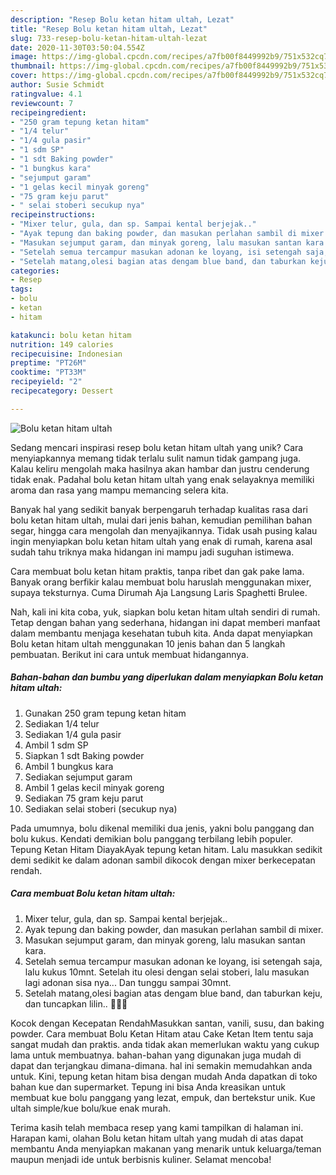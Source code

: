 ```yaml
---
description: "Resep Bolu ketan hitam ultah, Lezat"
title: "Resep Bolu ketan hitam ultah, Lezat"
slug: 733-resep-bolu-ketan-hitam-ultah-lezat
date: 2020-11-30T03:50:04.554Z
image: https://img-global.cpcdn.com/recipes/a7fb00f8449992b9/751x532cq70/bolu-ketan-hitam-ultah-foto-resep-utama.jpg
thumbnail: https://img-global.cpcdn.com/recipes/a7fb00f8449992b9/751x532cq70/bolu-ketan-hitam-ultah-foto-resep-utama.jpg
cover: https://img-global.cpcdn.com/recipes/a7fb00f8449992b9/751x532cq70/bolu-ketan-hitam-ultah-foto-resep-utama.jpg
author: Susie Schmidt
ratingvalue: 4.1
reviewcount: 7
recipeingredient:
- "250 gram tepung ketan hitam"
- "1/4 telur"
- "1/4 gula pasir"
- "1 sdm SP"
- "1 sdt Baking powder"
- "1 bungkus kara"
- "sejumput garam"
- "1 gelas kecil minyak goreng"
- "75 gram keju parut"
- " selai stoberi secukup nya"
recipeinstructions:
- "Mixer telur, gula, dan sp. Sampai kental berjejak.."
- "Ayak tepung dan baking powder, dan masukan perlahan sambil di mixer."
- "Masukan sejumput garam, dan minyak goreng, lalu masukan santan kara."
- "Setelah semua tercampur masukan adonan ke loyang, isi setengah saja, lalu kukus 10mnt. Setelah itu olesi dengan selai stoberi, lalu masukan lagi adonan sisa nya... Dan tunggu sampai 30mnt."
- "Setelah matang,olesi bagian atas dengam blue band, dan taburkan keju, dan tuncapkan lilin.. 🎂🎂😊"
categories:
- Resep
tags:
- bolu
- ketan
- hitam

katakunci: bolu ketan hitam 
nutrition: 149 calories
recipecuisine: Indonesian
preptime: "PT26M"
cooktime: "PT33M"
recipeyield: "2"
recipecategory: Dessert

---
```



![Bolu ketan hitam ultah](https://img-global.cpcdn.com/recipes/a7fb00f8449992b9/751x532cq70/bolu-ketan-hitam-ultah-foto-resep-utama.jpg)

Sedang mencari inspirasi resep bolu ketan hitam ultah yang unik? Cara menyiapkannya memang tidak terlalu sulit namun tidak gampang juga. Kalau keliru mengolah maka hasilnya akan hambar dan justru cenderung tidak enak. Padahal bolu ketan hitam ultah yang enak selayaknya memiliki aroma dan rasa yang mampu memancing selera kita.

Banyak hal yang sedikit banyak berpengaruh terhadap kualitas rasa dari bolu ketan hitam ultah, mulai dari jenis bahan, kemudian pemilihan bahan segar, hingga cara mengolah dan menyajikannya. Tidak usah pusing kalau ingin menyiapkan bolu ketan hitam ultah yang enak di rumah, karena asal sudah tahu triknya maka hidangan ini mampu jadi suguhan istimewa.

Cara membuat bolu ketan hitam praktis, tanpa ribet dan gak pake lama. Banyak orang berfikir kalau membuat bolu haruslah menggunakan mixer, supaya teksturnya. Cuma Dirumah Aja Langsung Laris Spaghetti Brulee.


Nah, kali ini kita coba, yuk, siapkan bolu ketan hitam ultah sendiri di rumah. Tetap dengan bahan yang sederhana, hidangan ini dapat memberi manfaat dalam membantu menjaga kesehatan tubuh kita. Anda dapat menyiapkan Bolu ketan hitam ultah menggunakan 10 jenis bahan dan 5 langkah pembuatan. Berikut ini cara untuk membuat hidangannya.

<!--inarticleads1-->

##### Bahan-bahan dan bumbu yang diperlukan dalam menyiapkan Bolu ketan hitam ultah:

1. Gunakan 250 gram tepung ketan hitam
1. Sediakan 1/4 telur
1. Sediakan 1/4 gula pasir
1. Ambil 1 sdm SP
1. Siapkan 1 sdt Baking powder
1. Ambil 1 bungkus kara
1. Sediakan sejumput garam
1. Ambil 1 gelas kecil minyak goreng
1. Sediakan 75 gram keju parut
1. Sediakan  selai stoberi (secukup nya)


Pada umumnya, bolu dikenal memiliki dua jenis, yakni bolu panggang dan bolu kukus. Kendati demikian bolu panggang terbilang lebih populer. Tepung Ketan Hitam DiayakAyak tepung ketan hitam. Lalu masukkan sedikit demi sedikit ke dalam adonan sambil dikocok dengan mixer berkecepatan rendah. 

<!--inarticleads2-->

##### Cara membuat Bolu ketan hitam ultah:

1. Mixer telur, gula, dan sp. Sampai kental berjejak..
1. Ayak tepung dan baking powder, dan masukan perlahan sambil di mixer.
1. Masukan sejumput garam, dan minyak goreng, lalu masukan santan kara.
1. Setelah semua tercampur masukan adonan ke loyang, isi setengah saja, lalu kukus 10mnt. Setelah itu olesi dengan selai stoberi, lalu masukan lagi adonan sisa nya... Dan tunggu sampai 30mnt.
1. Setelah matang,olesi bagian atas dengam blue band, dan taburkan keju, dan tuncapkan lilin.. 🎂🎂😊


Kocok dengan Kecepatan RendahMasukkan santan, vanili, susu, dan baking powder. Cara membuat Bolu Ketan Hitam atau Cake Ketan Item tentu saja sangat mudah dan praktis. anda tidak akan memerlukan waktu yang cukup lama untuk membuatnya. bahan-bahan yang digunakan juga mudah di dapat dan terjangkau dimana-dimana. hal ini semakin memudahkan anda untuk. Kini, tepung ketan hitam bisa dengan mudah Anda dapatkan di toko bahan kue dan supermarket. Tepung ini bisa Anda kreasikan untuk membuat kue bolu panggang yang lezat, empuk, dan bertekstur unik. Kue ultah simple/kue bolu/kue enak murah. 

Terima kasih telah membaca resep yang kami tampilkan di halaman ini. Harapan kami, olahan Bolu ketan hitam ultah yang mudah di atas dapat membantu Anda menyiapkan makanan yang menarik untuk keluarga/teman maupun menjadi ide untuk berbisnis kuliner. Selamat mencoba!
